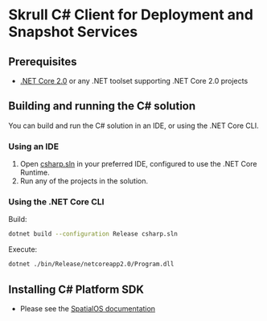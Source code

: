 # Skrull C# Client for Deployment and Snapshot Services

## Prerequisites
- [.NET Core 2.0](https://www.microsoft.com/net/core) or any .NET toolset supporting .NET Core 2.0 projects

## Building and running the C# solution
You can build and run the C# solution in an IDE, or using the .NET Core CLI.

### Using an IDE
1. Open [csharp.sln](csharp.sln) in your preferred IDE, configured to use the .NET Core Runtime.
2. Run any of the projects in the solution.

### Using the .NET Core CLI
Build:
```bash
dotnet build --configuration Release csharp.sln 
```

Execute:
```bash
dotnet ./bin/Release/netcoreapp2.0/Program.dll
```

## Installing C# Platform SDK
* Please see the [SpatialOS documentation](https://docs.improbable.io/reference/latest/platform-sdk/csharp/introduction)
